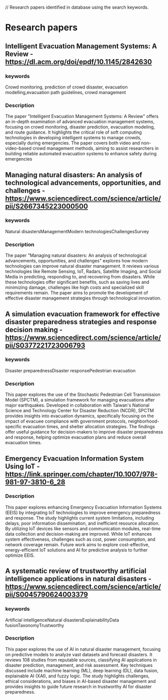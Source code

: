 // Research papers identified in database using the search keywords.

# Research papers

## Intelligent Evacuation Management Systems: A Review - https://dl.acm.org/doi/epdf/10.1145/2842630

### keywords 
Crowd monitoring, prediction of crowd disaster, evacuation modelling,evacuation path guidelines, crowd management

### Description 
The paper "Intelligent Evacuation Management Systems: A Review" offers an in-depth examination of advanced evacuation management systems, focusing on crowd monitoring, disaster prediction, evacuation modeling, and route guidance. It highlights the critical role of soft computing technologies in developing intelligent systems to manage crowds, especially during emergencies. The paper covers both video and non-video-based crowd management methods, aiming to assist researchers in building reliable automated evacuation systems to enhance safety during emergencies

## Managing natural disasters: An analysis of technological advancements, opportunities, and challenges - https://www.sciencedirect.com/science/article/pii/S2667345223000500

### keywords
Natural disastersManagementModern technologiesChallengesSurvey

### Description
The paper "Managing natural disasters: An analysis of technological advancements, opportunities, and challenges" explores how modern technologies can improve natural disaster management. It reviews various technologies like Remote Sensing, IoT, Radars, Satellite Imaging, and Social Media in predicting, responding to, and recovering from disasters. While these technologies offer significant benefits, such as saving lives and minimizing damage, challenges like high costs and specialized skill requirements remain. The paper aims to promote the development of effective disaster management strategies through technological innovation.

## A simulation evacuation framework for effective disaster preparedness strategies and response decision making - https://www.sciencedirect.com/science/article/pii/S0377221723006793

### keywords
Disaster preparednessDisaster responsePedestrian evacuation

### Description
This paper explores the use of the Stochastic Pedestrian Cell Transmission Model (SPCTM), a simulation framework for managing evacuations after major earthquakes. Developed in collaboration with Taiwan's National Science and Technology Center for Disaster Reduction (NCDR), SPCTM provides insights into evacuation dynamics, specifically focusing on the impact of evacuee compliance with government protocols, neighborhood-specific evacuation times, and shelter allocation strategies. The findings offer useful guidance for decision-makers to improve disaster preparedness and response, helping optimize evacuation plans and reduce overall evacuation times.

## Emergency Evacuation Information System Using IoT - https://link.springer.com/chapter/10.1007/978-981-97-3810-6_28

### Description
This paper explores enhancing Emergency Evacuation Information Systems (EEIS) by integrating IoT technologies to improve emergency preparedness and response. The study highlights current system limitations, including delays, poor information dissemination, and inefficient resource allocation. By utilizing IoT devices like sensors and communication modules, real-time data collection and decision-making are improved. While IoT enhances system effectiveness, challenges such as cost, power consumption, and network coverage remain. Future work aims to explore cost-effective, energy-efficient IoT solutions and AI for predictive analysis to further optimize EEIS.

## A systematic review of trustworthy artificial intelligence applications in natural disasters - https://www.sciencedirect.com/science/article/pii/S0045790624003379

### keywords
Artificial intelligenceNatural disastersExplainabilityData fusionTaxonomyTrustworthy

### Description
This paper explores the use of AI in natural disaster management, focusing on predictive models to analyze vast datasets and forecast disasters. It reviews 108 studies from reputable sources, classifying AI applications in disaster prediction, management, and risk assessment. Key techniques discussed include machine learning (ML), deep learning (DL), data fusion, explainable AI (XAI), and fuzzy logic. The study highlights challenges, ethical considerations, and biases in AI-based disaster management and provides insights to guide future research in trustworthy AI for disaster preparedness.

